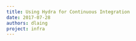 ```yaml
---
title: Using Hydra for Continuous Integration
date: 2017-07-28
authors: dlaing
project: infra
---
```

